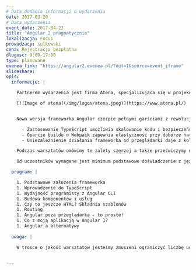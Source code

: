 ```yaml
---
# Data dodania informacji o wydarzeniu
date: 2017-03-20
# Data wydarzenia
event_date: 2017-04-22
title: "Angular 2 pragmatycznie"
lokalizacja: Focus
prowadzacy: sulkowski
cena: Rejestracja bezpłatna
dlugosc: 9:00-17:00
type: planowane
evenea_link: "https://angular2.evenea.pl/?out=1&source=event_iframe"
slideshare:
opis:
  informacje: |

    Partnerem wydarzenia jest firma Atena, specjalizująca się w projekowaniu i wdrażaniu kompleksowych systemów informatycznych dla biznesu. 

    [![Image of atena](/img/logos/atena.jpeg)](https://www.atena.pl/)


    Nowa wersja frameworka Angular czerpie pełnymi garściami z rewolucji w ekosystemie front-end, jaka odbyła się od czasu pojawienia się pierwszej odsłony AngularJS. 

      - Zastosowanie TypeScript umożliwia skalowanie kodu i bezpieczeństwo przy refactoringu
      - Oparcie buildu o Webpack zapewnia elastyczność przy doborze narzędzi do definiowania styli i szablonów
      - Uniezależnienie działania frameworka od przeglądarki daje z kolei m.in. możliwość pisania w Angularze prawdziwie natywnych aplikacji mobilnych

    Podczas warsztatów omówimy te zalety szerzej a także przećwiczymy na praktycznym przykładzie jak za pomocą Angulara w wydajny sposób budować aplikacje w architekturze SPA. 

    Od uczestników wymagane jest minimum podstawowe doświadczenie z językiem JavaScript. Uczestnicy w trakcie zajęć korzystają z własnego sprzętu (wymagany komputer z systemem Linux lub Windows z prawami administratora). 

  program: |

    1. Podstawowe założenia frameworka
    1. Wprowadzenie do TypeScript
    1. Wydajność programisty z Angular CLI
    1. Budowa komponentów i usług
    1. Czy to jeszcze HTML? Składnia szablonów
    1. Routing
    1. Angular poza przeglądarką - to proste!
    1. Co z moją aplikacją w Angular 1?
    1. Angular a alternatywy
   
  uwaga: |

    W trosce o jakość warsztatów jesteśmy zmuszeni ograniczyć liczbę uczestników. **Kwalifikacja odbywa się na podstawie odpowiedzi udzielonych w formularzu zgłoszeniowym oraz - w dalszym kroku - kolejności zgłoszeń.** Potwierdzenie udziału w warsztatach wraz z instrukcją przygotowania środowiska otrzymasz najpóźniej na 7 dni przed planowaną datą wydarzenia.
 

---
```

